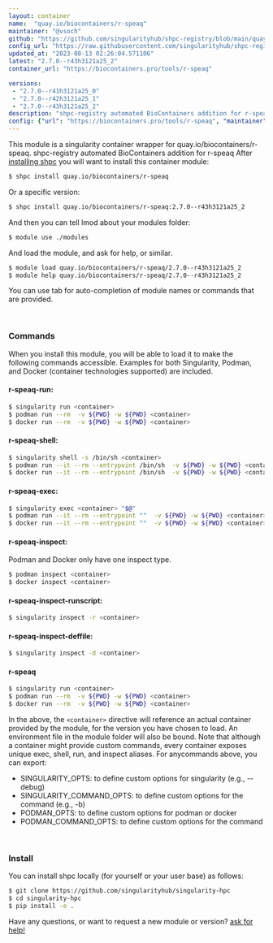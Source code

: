 ```yaml
---
layout: container
name:  "quay.io/biocontainers/r-speaq"
maintainer: "@vsoch"
github: "https://github.com/singularityhub/shpc-registry/blob/main/quay.io/biocontainers/r-speaq/container.yaml"
config_url: "https://raw.githubusercontent.com/singularityhub/shpc-registry/main/quay.io/biocontainers/r-speaq/container.yaml"
updated_at: "2023-08-13 02:26:04.571106"
latest: "2.7.0--r43h3121a25_2"
container_url: "https://biocontainers.pro/tools/r-speaq"

versions:
 - "2.7.0--r41h3121a25_0"
 - "2.7.0--r42h3121a25_1"
 - "2.7.0--r43h3121a25_2"
description: "shpc-registry automated BioContainers addition for r-speaq"
config: {"url": "https://biocontainers.pro/tools/r-speaq", "maintainer": "@vsoch", "description": "shpc-registry automated BioContainers addition for r-speaq", "latest": {"2.7.0--r43h3121a25_2": "sha256:1477f43eae8d6cbbf8380d3b9cfc481b0f17ad5ad71e857c0489c73f67833f4a"}, "tags": {"2.7.0--r41h3121a25_0": "sha256:5b734b07ac61320950016eb358d17a71c726859819c729aa315607a78a2c4ea8", "2.7.0--r42h3121a25_1": "sha256:cbd40762858c037b57e565f32e8f6a25b24b43bda794609b1bd99b3fe2d156e4", "2.7.0--r43h3121a25_2": "sha256:1477f43eae8d6cbbf8380d3b9cfc481b0f17ad5ad71e857c0489c73f67833f4a"}, "docker": "quay.io/biocontainers/r-speaq"}
---
```


This module is a singularity container wrapper for quay.io/biocontainers/r-speaq.
shpc-registry automated BioContainers addition for r-speaq
After [installing shpc](#install) you will want to install this container module:


```bash
$ shpc install quay.io/biocontainers/r-speaq
```

Or a specific version:

```bash
$ shpc install quay.io/biocontainers/r-speaq:2.7.0--r43h3121a25_2
```

And then you can tell lmod about your modules folder:

```bash
$ module use ./modules
```

And load the module, and ask for help, or similar.

```bash
$ module load quay.io/biocontainers/r-speaq/2.7.0--r43h3121a25_2
$ module help quay.io/biocontainers/r-speaq/2.7.0--r43h3121a25_2
```

You can use tab for auto-completion of module names or commands that are provided.

<br>

### Commands

When you install this module, you will be able to load it to make the following commands accessible.
Examples for both Singularity, Podman, and Docker (container technologies supported) are included.

#### r-speaq-run:

```bash
$ singularity run <container>
$ podman run --rm  -v ${PWD} -w ${PWD} <container>
$ docker run --rm  -v ${PWD} -w ${PWD} <container>
```

#### r-speaq-shell:

```bash
$ singularity shell -s /bin/sh <container>
$ podman run --it --rm --entrypoint /bin/sh  -v ${PWD} -w ${PWD} <container>
$ docker run --it --rm --entrypoint /bin/sh  -v ${PWD} -w ${PWD} <container>
```

#### r-speaq-exec:

```bash
$ singularity exec <container> "$@"
$ podman run --it --rm --entrypoint ""  -v ${PWD} -w ${PWD} <container> "$@"
$ docker run --it --rm --entrypoint ""  -v ${PWD} -w ${PWD} <container> "$@"
```

#### r-speaq-inspect:

Podman and Docker only have one inspect type.

```bash
$ podman inspect <container>
$ docker inspect <container>
```

#### r-speaq-inspect-runscript:

```bash
$ singularity inspect -r <container>
```

#### r-speaq-inspect-deffile:

```bash
$ singularity inspect -d <container>
```



#### r-speaq

```bash
$ singularity run <container>
$ podman run --rm  -v ${PWD} -w ${PWD} <container>
$ docker run --rm  -v ${PWD} -w ${PWD} <container>
```


In the above, the `<container>` directive will reference an actual container provided
by the module, for the version you have chosen to load. An environment file in the
module folder will also be bound. Note that although a container
might provide custom commands, every container exposes unique exec, shell, run, and
inspect aliases. For anycommands above, you can export:

 - SINGULARITY_OPTS: to define custom options for singularity (e.g., --debug)
 - SINGULARITY_COMMAND_OPTS: to define custom options for the command (e.g., -b)
 - PODMAN_OPTS: to define custom options for podman or docker
 - PODMAN_COMMAND_OPTS: to define custom options for the command

<br>

### Install

You can install shpc locally (for yourself or your user base) as follows:

```bash
$ git clone https://github.com/singularityhub/singularity-hpc
$ cd singularity-hpc
$ pip install -e .
```

Have any questions, or want to request a new module or version? [ask for help!](https://github.com/singularityhub/singularity-hpc/issues)